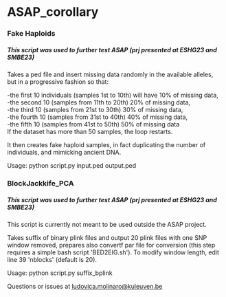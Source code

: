 # ASAP_corollary

### Fake Haploids
##### This script was used to further test ASAP (prj presented at ESHG23 and SMBE23)

Takes a ped file and insert missing data randomly in the available alleles, but in a progressive fashion so that:

-the first 10 individuals (samples 1st to 10th) will have 10% of missing data,  
-the second 10 (samples from 11th to 20th) 20% of missing data,  
-the third 10 (samples from 21st to 30th) 30% of missing data,  
-the fourth 10 (samples from 31st to 40th) 40% of missing data,  
-the fifth 10 (samples from 41st to 50th) 50% of missing data  
If the dataset has more than 50 samples, the loop restarts.  

  
 
It then creates fake haploid samples, in fact duplicating the number of individuals, and mimicking ancient DNA.  


  
Usage: python script.py input.ped output.ped  



### BlockJackkife_PCA
##### This script was used to further test ASAP (prj presented at ESHG23 and SMBE23)

This script is currently not meant to be used outside the ASAP project.  

Takes suffix of binary plink files and output 20 plink files with one SNP window removed, prepares also convertf par file for conversion (this step requires a simple bash script 'BED2EIG.sh').
To modify window length, edit line 39 'nblocks' (default is 20). 

Usage: python script.py suffix_bplink


Questions or issues at ludovica.molinaro@kuleuven.be
